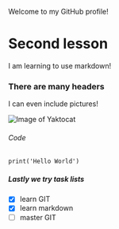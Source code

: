 Welcome to my GitHub profile! 

# Second lesson
I am learning to use markdown!
### There are many headers

I can even include pictures!

![Image of Yaktocat](https://octodex.github.com/images/yaktocat.png)


###### Code
```
print('Hello World')
```

##### Lastly we try task lists
- [x] learn GIT
- [x] learn markdown
- [ ] master GIT
